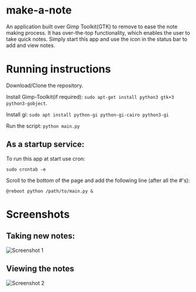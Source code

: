 # make-a-note
An application built over Gimp Toolkit(GTK) to remove to ease the note making process. It has over-the-top functionality, which enables the user to take quick notes. Simply start this app and use the icon in the status bar to add and view notes.

# Running instructions

Download/Clone the repository.

Install Gimp-Toolkit(if required): `sudo apt-get install python3 gtk+3 python3-gobject`.

Install gi:
`sudo apt install python-gi python-gi-cairo python3-gi`

Run the script:
`python main.py`

## As a startup service:
To run this app at start use cron:

`sudo crontab -e`

Scroll to the bottom of the page and add the following line (after all the #'s):

`@reboot python /path/to/main.py &`

# Screenshots
## Taking new notes:
![Screenshot 1](https://raw.githubusercontent.com/pushkar-anand/make-a-note/master/screenshots/1.png)
## Viewing the notes
![Screenshot 2](https://raw.githubusercontent.com/pushkar-anand/make-a-note/master/screenshots/2.png)